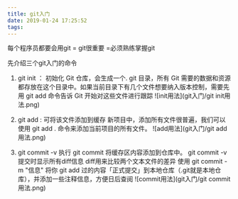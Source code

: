 ```yaml
---
title: git入门
date: 2019-01-24 17:25:52
tags:
---
```

每个程序员都要会用git = git很重要 =必须熟练掌握git

先介绍三个git入门的命令

1. git init  ：
初始化 Git 仓库，会生成一个. git 目录，所有 Git 需要的数据和资源都存放在这个目录中。如果当前目录下有几个文件想要纳入版本控制，需要先用 git add 命令告诉 Git 开始对这些文件进行跟踪
![init用法](git入门/git init用法.png)

2. git add : 
可将该文件添加到缓存
新项目中，添加所有文件很普遍，我们可以使用 git add . 命令来添加当前项目的所有文件。
![add用法](git入门/git add用法.png)

3. git commit -v
执行 git commit 将缓存区内容添加到仓库中。
git commit -v   提交时显示所有diff信息      diff用来比较两个文本文件的差异
使用 git commit -m "信息" 将你  git add 过的内容「正式提交」到本地仓库（.git就是本地仓库），并添加一些注释信息，方便日后查阅
![commit用法](git入门/git commit用法.png)